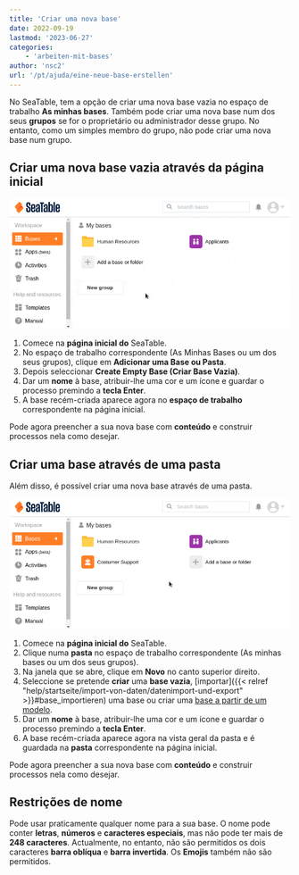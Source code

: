 ```yaml
---
title: 'Criar uma nova base'
date: 2022-09-19
lastmod: '2023-06-27'
categories:
    - 'arbeiten-mit-bases'
author: 'nsc2'
url: '/pt/ajuda/eine-neue-base-erstellen'
---
```


No SeaTable, tem a opção de criar uma nova base vazia no espaço de trabalho **As minhas bases**. Também pode criar uma nova base num dos seus **grupos** se for o proprietário ou administrador desse grupo. No entanto, como um simples membro do grupo, não pode criar uma nova base num grupo.

## Criar uma nova base vazia através da página inicial

![Criar uma nova base vazia através da página inicial](images/create-new-base-via-starting-page.gif)

1. Comece na **página inicial do** SeaTable.
2. No espaço de trabalho correspondente (As Minhas Bases ou um dos seus grupos), clique em **Adicionar uma Base ou Pasta**.
3. Depois seleccionar **Create Empty Base (Criar Base Vazia)**.
4. Dar um **nome** à base, atribuir-lhe uma cor e um ícone e guardar o processo premindo a **tecla Enter**.
5. A base recém-criada aparece agora no **espaço de trabalho** correspondente na página inicial.

Pode agora preencher a sua nova base com **conteúdo** e construir processos nela como desejar.

## Criar uma base através de uma pasta

Além disso, é possível criar uma nova base através de uma pasta.

![Criar base através de uma pasta](images/create-new-base-via-folder-overview.gif)

1. Comece na **página inicial do** SeaTable.
2. Clique numa **pasta** no espaço de trabalho correspondente (As minhas bases ou um dos seus grupos).
3. Na janela que se abre, clique em **Novo** no canto superior direito.
4. Seleccione se pretende **criar** uma **base vazia**, [importar]({{< relref "help/startseite/import-von-daten/datenimport-und-export" >}}#base_importieren) uma base ou criar uma [base a partir de um modelo](https://seatable.io/pt/docs/arbeiten-mit-bases/anlegen-einer-base-mithilfe-einer-vorlage/).
5. Dar um **nome** à base, atribuir-lhe uma cor e um ícone e guardar o processo premindo a **tecla Enter**.
6. A base recém-criada aparece agora na vista geral da pasta e é guardada na **pasta** correspondente na página inicial.

Pode agora preencher a sua nova base com **conteúdo** e construir processos nela como desejar.

## Restrições de nome

Pode usar praticamente qualquer nome para a sua base. O nome pode conter **letras**, **números** e **caracteres especiais**, mas não pode ter mais de **248 caracteres**. Actualmente, no entanto, não são permitidos os dois caracteres **barra oblíqua** e **barra invertida**. Os **Emojis** também não são permitidos.
